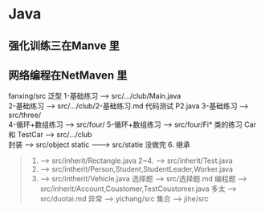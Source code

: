 # Java

## 强化训练三在Manve 里
## 网络编程在NetMaven 里
fanxing/src 泛型
1-基础练习  --> src/.../club/Main.java  
2-基础练习  --> src/.../club/2-基础练习.md  代码测试  P2.java
3-基础练习  --> src/three/  
4-循环+数组练习 --> src/four/ 
5-循环+数组练习 --> src/four/Fi*
类的练习 Car 和 TestCar --> src/.../club  
封装 --> src/object 
static ---> src/statie 没做完
6. 继承
> 1. --> src/inherit/Rectangle.java
> 2~4. --> src/inherit/Test.java
> 5. --> src/intherit/Person,Student,StudentLeader,Worker.java
> 6. --> src/intherit/Vehicle.java
> 选择题 --> src/选择题.md 
> 编程题 --> src/inherit/Account,Coustomer,TestCoustomer.java
多太 --> src/duotai.md
异常 --> yichang/src
集合 --> jihe/src

